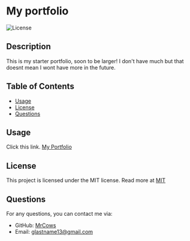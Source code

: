 # My portfolio

![License](https://img.shields.io/badge/license-MIT-blue.svg)

## Description
This is my starter portfolio, soon to be larger! I don't have much but that doesnt mean I wont have more in the future.

## Table of Contents
- [Usage](#usage)
- [License](#license)
- [Questions](#questions)

## Usage
Click this link. [My Portfolio](mrcows.github.io/My-portfolio)

## License

This project is licensed under the MIT license. Read more at [MIT](https://opensource.org/licenses/MIT)

## Questions
For any questions, you can contact me via:
- GitHub: [MrCows](https://github.com/MrCows)
- Email: glastname13@gmail.com

